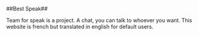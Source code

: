 ##Best Speak##

Team for speak is a project. A chat, you can talk to whoever you want. This website is french but translated in english for default users.

